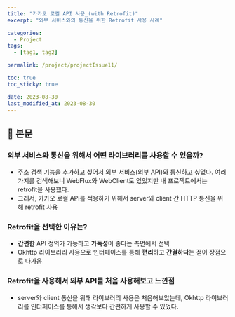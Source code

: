 ```yaml
---
title: "카카오 로컬 API 사용_(with Retrofit)"
excerpt: "외부 서비스와의 통신을 위한 Retrofit 사용 사례"

categories:
  - Project
tags:
  - [tag1, tag2]

permalink: /project/projectIssue11/

toc: true
toc_sticky: true

date: 2023-08-30
last_modified_at: 2023-08-30
---
```


## 🔎 본문

### 외부 서비스와 통신을 위해서 어떤 라이브러리를 사용할 수 있을까?
- 주소 검색 기능을 추가하고 싶어서 외부 서비스(외부 API)와 통신하고 싶었다. 여러가지를 검색해보니 WebFlux와 WebClient도 있었지만
내 프로젝트에서는 retrofit을 사용했다.
- 그래서, 카카오 로컬 API를 적용하기 위해서 server와 client 간 HTTP 통신을 위해 retrofit 사용

### Retrofit을 선택한 이유는?
- **간편한** API 정의가 가능하고 **가독성**이 좋다는 측면에서 선택
- Okhttp 라이브러리 사용으로 인터페이스를 통해 **편리**하고 **간결하다**는 점이 장점으로 다가옴

### Retrofit을 사용해서 외부 API를 처음 사용해보고 느낀점
- server와 client 통신을 위해 라이브러리 사용은 처음해보았는데, Okhttp 라이브러리를 인터페이스를 통해서 생각보다 간편하게
사용할 수 있었다.



